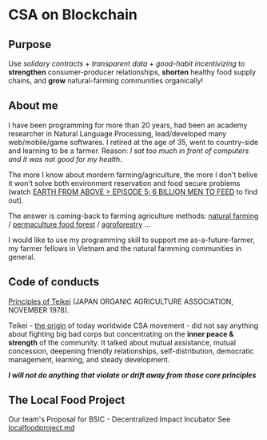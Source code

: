 # CSA on Blockchain

<!-- https://atom.io/packages/markdown-toc-auto
**Table of Content**
`cmd-shift-p` to open command-palette, invoke "Markdown Toc Auto: Insert Toc".
-->

## Purpose

Use _solidary contracts_ + _transparent data_ + _good-habit incentivizing_ to __strengthen__ consumer-producer relationships, __shorten__ healthy food supply chains, and __grow__ natural-farming communities organically!

## About me

I have been programming for more than 20 years, had been an academy researcher in Natural Language Processing, lead/developed many web/mobile/game softwares. I retired at the age of 35, went to country-side and learning to be a farmer. Reason: _I sat too much in front of computers and it was not good for my health_.

The more I know about mordern farming/agriculture, the more I don't belive it won't solve both environment reservation and food secure problems
(watch
[EARTH FROM ABOVE > EPISODE 5: 6 BILLION MEN TO FEED](http://www.yannarthusbertrand.org/en/films-tv/earth-from-above/episode-5-6-milliards-dhommes-a-nourrir) to find out).

The answer is coming-back to farming agriculture methods: [natural farming](https://www.youtube.com/watch?v=nzs8iFGNdBo) / [permaculture food forest](https://www.youtube.com/watch?v=6GJFL0MD9fc) / [agroforestry](https://www.youtube.com/watch?v=gSPNRu4ZPvE) ...

I would like to use my programming skill to support me as-a-future-farmer, my farmer fellows in Vietnam and the natural farmming communities in general.

## Code of conducts

[Principles of Teikei](http://urgenci.net/principles-of-teikei) (JAPAN ORGANlC AGRICULTURE ASSOCIATION, NOVEMBER 1978).

Teikei - [the origin](http://urgenci.net/csa-history/) of today worldwide CSA movement - did not say anything about fighting big bad corps but concentrating on the __inner peace & strength__ of the community. It talked about mutual assistance, mutual concession, deepening friendly relationships, self-distribution, democratic management, learning, and steady development.

**_I will not do anything that violate or drift away from those core principles_**

## The Local Food Project
Our team's Proposal for BSIC - Decentralized Impact Incubator
See [localfoodproject.md](./localfoodproject.md)

